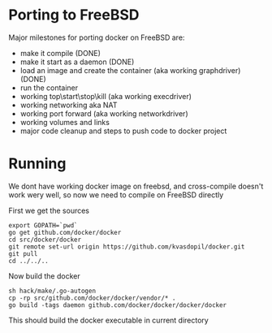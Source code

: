 # Porting to FreeBSD
Major milestones for porting docker on FreeBSD are:

* make it compile (DONE)
* make it start as a daemon (DONE)
* load an image and create the container (aka working graphdriver) (DONE)
* run the container 
* working top\start\stop\kill (aka working execdriver)
* working networking aka NAT
* working port forward (aka working networkdriver)
* working volumes and links
* major code cleanup and steps to push code to docker project

# Running
We dont have working docker image on freebsd, and cross-compile doesn't work wery well, so now we need to compile on FreeBSD directly

First we get the sources

    export GOPATH=`pwd`
    go get github.com/docker/docker
    cd src/docker/docker
    git remote set-url origin https://github.com/kvasdopil/docker.git
    git pull
    cd ../../..

Now build the docker

    sh hack/make/.go-autogen
    cp -rp src/github.com/docker/docker/vendor/* .
    go build -tags daemon github.com/docker/docker/docker/docker

This should build the docker executable in current directory
    
